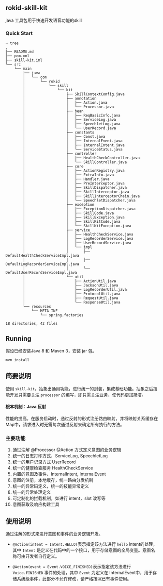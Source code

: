 ## rokid-skill-kit
java 工具包用于快速开发语音功能的skill


### Quick Start

```
➜ tree
.
├── README.md
├── pom.xml
├── skill-kit.iml
└── src
    └── main
        ├── java
        │   └── com
        │       └── rokid
        │           └── skill
        │               └── kit
        │                   ├── SkillContextConfig.java
        │                   ├── annotation
        │                   │   ├── Action.java
        │                   │   └── Processor.java
        │                   ├── bean
        │                   │   ├── ReqBasicInfo.java
        │                   │   ├── ServiceLog.java
        │                   │   ├── SpeechletLog.java
        │                   │   └── UserRecord.java
        │                   ├── constants
        │                   │   ├── Const.java
        │                   │   ├── InternalEvent.java
        │                   │   ├── InternalIntent.java
        │                   │   └── ServiceStatus.java
        │                   ├── controller
        │                   │   ├── HealthCheckController.java
        │                   │   └── SkillController.java
        │                   ├── core
        │                   │   ├── ActionRegistry.java
        │                   │   ├── ExtraInfo.java
        │                   │   ├── Handler.java
        │                   │   ├── PreInterceptor.java
        │                   │   ├── SkillDispatcher.java
        │                   │   ├── SkillInterceptor.java
        │                   │   ├── SkillInterceptorChain.java
        │                   │   └── SpeechletDispatcher.java
        │                   ├── exception
        │                   │   ├── ExceptionDispatcher.java
        │                   │   ├── SkillCode.java
        │                   │   ├── SkillException.java
        │                   │   ├── SkillKitCode.java
        │                   │   └── SkillKitException.java
        │                   ├── service
        │                   │   ├── HealthCheckService.java
        │                   │   ├── LogRecorderService.java
        │                   │   ├── UserRecordService.java
        │                   │   └── impl
        │                   │       ├── DefaultHealthCheckServiceImpl.java
        │                   │       ├── DefaultLogRecorderServiceImpl.java
        │                   │       └── DefaultUserRecordServiceImpl.java
        │                   └── util
        │                       ├── ActionUtil.java
        │                       ├── JacksonUtil.java
        │                       ├── LogRecorderUtil.java
        │                       ├── ProtocolUtil.java
        │                       ├── RequestUtil.java
        │                       └── ResponseUtil.java
        └── resources
            └── META-INF
                └── spring.factories

18 directories, 42 files
```

Running
-------
假设已经安装Java 8 和 Maven 3，安装 jar 包。
```
mvn install
```

## 简要说明

使用 `skill-kit`，抽象出通用功能，进行统一的封装，集成基础功能。抽象之后技能开发只需要关注 `processor` 的编写，即只需关注业务，使代码更加简洁。

#### 根本机制：Java 反射
性能的提高，在服务启动时，通过反射的形式注册路由映射，并将映射关系缓存在Map中，请求进入时无需每次通过反射来确定所有执行的方法。

### 主要功能

1. 通过注解 @Processor @Action 方式定义意图的业务逻辑
2. 统一的日志打印方式，ServiceLog, SpeechletLog
3. 统一的用户记录方式 UserRecord
4. 统一的健康检查服务 HealthCheckService
5. 内置的意图及事件，InternalIntent, InternalEvent
6. 意图的注册，本地缓存，统一路由分发机制
7. 统一的异常码定义，统一的技能异常定义
8. 统一的异常处理定义
9. 可定制化的拦截机制，如进行 intent，slot 改写等
10. 意图获取及响应构建工具


## 使用说明
通过注解的形式来进行意图和事件的业务逻辑开发。
- `@Action(intent = Intent.HELLO)`表示指定该方法进行 `hello` intent的处理。其中 `Intent` 是定义在代码中的一个接口，用于存储意图的全局变量。意图名称可由开发者自行定义。

- `@Action(event = Event.VOICE_FINISHED)`表示指定该方法进行 `Voice.FINISHED` 事件的处理，其中 `Event` 为定义在 InternalEvent中，用于存储系统级事件，此部分不允许修改，请严格按照已有事件使用。
